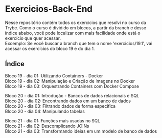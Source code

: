 # Exercicios-Back-End
Nesse repositório contém todos os exercícios que resolvi no curso da Trybe. Como o curso é dividido em blocos, a partir da branch e desse índice abaixo, você pode localizar com mais facilidade onde está o exercício que quer acessar. <br>
Excemplo: Se você buscar a branch que tem o nome 'exercicios/19.1', vai acessar os exercícios do bloco 19 e do dia 1.

## Índice
Bloco 19 - dia 01: Utilizando Containers - Docker<br>
Bloco 19 - dia 02: Manipulação e Criação de Imagens no Docker<br>
Bloco 19 - dia 03: Orquestrando Containers com Docker Compose<br>

Bloco 20 - dia 01: Introdução - Bancos de dados relacionais e SQL<br>
Bloco 20 - dia 02: Encontrando dados em um banco de dados<br>
Bloco 20 - dia 03: Filtrando dados de forma específica<br>
Bloco 20 - dia 04: Manipulando tabelas<br>

Bloco 21 - dia 01: Funções mais usadas no SQL<br>
Bloco 21 - dia 02: Descomplicando JOINs<br>
Bloco 21 - dia 03: Transformando ideias em um modelo de banco de dados<br>

